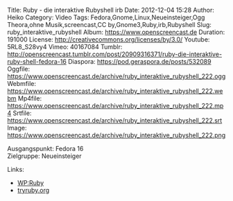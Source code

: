 Title: Ruby - die interaktive Rubyshell irb
Date: 2012-12-04 15:28
Author: Heiko
Category: Video
Tags: Fedora,Gnome,Linux,Neueinsteiger,Ogg Theora,ohne Musik,screencast,CC by,Gnome3,Ruby,irb,Rubyshell
Slug: ruby_interaktive_rubyshell
Album: https://www.openscreencast.de
Duration: 191000
License: http://creativecommons.org/licenses/by/3.0/
Youtube: 5RL8_S28vy4
Vimeo: 40167084
Tumblr: http://openscreencast.tumblr.com/post/20909316371/ruby-die-interaktive-ruby-shell-fedora-16
Diaspora: https://pod.geraspora.de/posts/532089
Oggfile: https://www.openscreencast.de/archive/ruby_interaktive_rubyshell_222.ogg
Webmfile: https://www.openscreencast.de/archive/ruby_interaktive_rubyshell_222.webm
Mp4file: https://www.openscreencast.de/archive/ruby_interaktive_rubyshell_222.mp4
Srtfile: https://www.openscreencast.de/archive/ruby_interaktive_rubyshell_222.srt
Image: https://www.openscreencast.de/archive/ruby_interaktive_rubyshell_222.png

Ausgangspunkt: Fedora 16  
Zielgruppe: Neueinsteiger  

Links:

  * [WP:Ruby](http://de.wikipedia.org/wiki/Ruby_\(Programmiersprache\) "Link zu WP:Ruby" )
  * [tryruby.org](http://tryruby.org/ "Link zu tryruby" )

